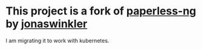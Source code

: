 # This project is a fork of [paperless-ng](https://github.com/jonaswinkler/paperless-ng) by [jonaswinkler](https://github.com/jonaswinkler/paperless-ng/commits?author=jonaswinkler)

I am migrating it to work with kubernetes.
